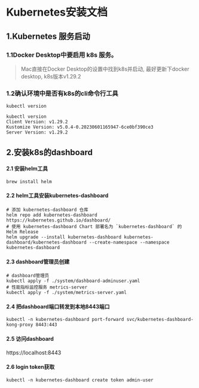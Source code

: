 # Kubernetes安装文档
## 1.Kubernetes 服务启动
### 1.1Docker Desktop中要启用 k8s 服务。

> 
> Mac直接在Docker Desktop的设置中找到k8s并启动, 最好更新下docker desktop, k8s版本v1.29.2


### 1.2确认环境中是否有k8s的cli命令行工具
``` shell
kubectl version
``` 
``` shell
kubectl version
Client Version: v1.29.2
Kustomize Version: v5.0.4-0.20230601165947-6ce0bf390ce3
Server Version: v1.29.2
```

## 2.安装k8s的dashboard
#### 2.1 安装helm工具

``` shell
brew install helm
``` 
#### 2.2 helm工具安装kubernetes-dashboard
``` shell 
# 添加 kubernetes-dashboard 仓库  
helm repo add kubernetes-dashboard https://kubernetes.github.io/dashboard/
# 使用 kubernetes-dashboard Chart 部署名为 `kubernetes-dashboard` 的 Helm Release
helm upgrade --install kubernetes-dashboard kubernetes-dashboard/kubernetes-dashboard --create-namespace --namespace kubernetes-dashboard
```

#### 2.3 dashboard管理员创建
``` shell
# dashboard管理员
kubectl apply -f ./system/dashboard-adminuser.yaml
# 性能指标监控服务 metrics-server
kubectl apply -f ./system/metrics-server.yaml
 ```
#### 2.4 把dashboard端口转发到本地8443端口
``` shell
kubectl -n kubernetes-dashboard port-forward svc/kubernetes-dashboard-kong-proxy 8443:443
 ```
#### 2.5 访问dashboard

https://localhost:8443


#### 2.6 login token获取
``` shell
kubectl -n kubernetes-dashboard create token admin-user
```

